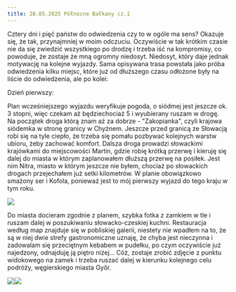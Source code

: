 ```yaml
---
title: 28.05.2025 Północne Bałkany cz.1
---
```


Cztery dni i pięć państw do odwiedzenia czy to w ogóle ma sens? Okazuje się, że tak, przynajmniej w moim odczuciu. Oczywiście w tak krótkim czasie nie da się zwiedzić wszystkiego po drodzę i trzeba iść na kompromisy, co powoduje, że zostaje że mną ogromny niedosyt. Niedosyt, który daje jednak motywację na kolejne wyjazdy. Sama opisywana trasa powstała jako próba odwiedzenia kilku miejsc, które już od dłuższego czasu odłożone były na liście do odwiedzenia, ale po kolei:

Dzień pierwszy:

Plan wcześniejszego wyjazdu weryfikuje pogoda, o siódmej jest jeszcze ok. 3 stopni, więc czekam aż będziechociaż 5 i wyubierany ruszam w drogę. Na początek droga którą znam aż za dobrze - "Zakopianka", czyli krajowa siódemka w stronę granicy w Chyżnem. Jeszcze przed granicą ze Słowacją robi się na tyle ciepło, że trzeba się pomału pozbywać kolejnych warstw ubioru, żeby zachować komfort. Dalsza droga prowadzi słowackimi krajówkami do miejscowości Martin, gdzie robię krótką przerwę i kieruję się dalej do miasta w którym zaplanowałem dłuższą przerwę na posiłek. Jest nim Nitra, miasto w którym jeszcze nie byłem, chociaż po słowackich drogach przejechałem już setki kilometrów. W planie obowiązkowo smażony ser i Kofola, ponieważ jest to mój pierwszy wyjazd do tego kraju w tym roku. 

![](/drogi-nieoczywiste/drogi-nieoczywiste/IMG_0573.JPEG)

Do miasta docieram zgodnie z planem, szybka fotka z zamkiem w tle i ruszam dalej w poszukiwaniu słowacko-czeskiej kuchni. Restauracja według map znajduje się w pobliskiej galerii, niestety nie wpadłem na to, że są w niej dwie strefy gastronomiczne uznaję, że chyba jest nieczynna i zadowalam się przeciętnym kebabem w pudełku, po czym oczywiście już najedzony, odnajduję ją piętro niżej... Cóż, zostaje zrobić zdjęcie z punktu widokowego na zamek i trzeba ruszać dalej w kierunku kolejnego celu podróży, węgierskiego miasta Győr. 

![](/drogi-nieoczywiste/drogi-nieoczywiste/IMG_0574.JPEG)![](/drogi-nieoczywiste/drogi-nieoczywiste/IMG_0576.JPEG)
